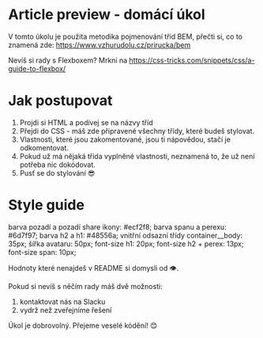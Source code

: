 # Article preview - domácí úkol
V tomto úkolu je použita metodika pojmenování tříd BEM, přečti si, co to znamená zde: https://www.vzhurudolu.cz/prirucka/bem

Nevíš si rady s Flexboxem? Mrkni na https://css-tricks.com/snippets/css/a-guide-to-flexbox/

# Jak postupovat

1. Projdi si HTML a podívej se na názvy tříd
2. Přejdi do CSS - máš zde připravené všechny třídy, které budeš stylovat.
3. Vlastnosti, které jsou zakomentované, jsou ti nápovědou, stačí je odkomentovat.
4. Pokud už má nějaká třída vyplněné vlastnosti, neznamená to, že už není potřeba nic dokódovat.
5. Pusť se do stylování 😎

# Style guide

barva pozadí a pozadí share ikony: #ecf2f8;
barva spanu a perexu: #6d7f97;
barva h2 a h1: #48556a;
vnitřní odsazní třídy container__body: 35px;
šířka avataru: 50px;
font-size h1: 20px;
font-size h2 + perex: 13px;
font-size span: 10px;

Hodnoty které nenajdeš v README si domysli od 👁.

Pokud si nevíš s něčím rady máš dvě možnosti:
1. kontaktovat nás na Slacku
2. vydrž než zveřejníme řešení

Úkol je dobrovolný.
Přejeme veselé kódění! 😊